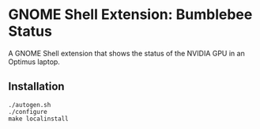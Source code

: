 # GNOME Shell Extension: Bumblebee Status

A GNOME Shell extension that shows the status of the NVIDIA GPU in an Optimus laptop.

## Installation

```
./autogen.sh
./configure
make localinstall
```
